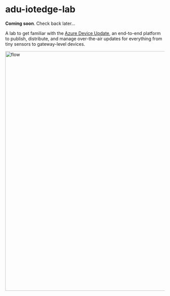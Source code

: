 # adu-iotedge-lab
**Coming soon**. Check back later...

A lab to get familiar with the [Azure Device Update](https://azure.microsoft.com/it-it/updates/device-update-for-iot-hub-in-public-preview/), an end-to-end platform to publish, distribute, and manage over-the-air updates for everything from tiny sensors to gateway-level devices.

<img width="755" alt="flow" src="https://user-images.githubusercontent.com/60540284/127327126-b13bbc3b-efb0-4e92-a613-f0631fe5574b.png">
